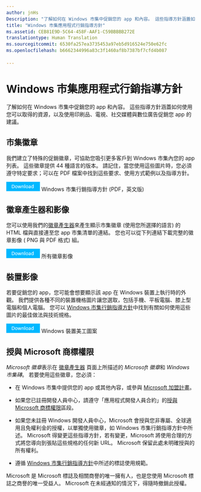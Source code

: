 ```yaml
---
author: jnHs
Description: "了解如何在 Windows 市集中促銷您的 app 和內容。 這些指導方針涵蓋如何使用您可以取得的資源，以及使用印刷品、電視、社交媒體與數位廣告促銷您 app 的建議。"
title: "Windows 市集應用程式行銷指導方針"
ms.assetid: CEB81E9D-5C64-458F-AAF1-C59BBBBB272E
translationtype: Human Translation
ms.sourcegitcommit: 6530fa257ea3735453a97eb5d916524e750e62fc
ms.openlocfilehash: b6662344996a83c3f1460af8b7387bf7cfd4b087

---
```


# Windows 市集應用程式行銷指導方針

了解如何在 Windows 市集中促銷您的 app 和內容。 這些指導方針涵蓋如何使用您可以取得的資源，以及使用印刷品、電視、社交媒體與數位廣告促銷您 app 的建議。

## 市集徽章

我們建立了特殊的促銷徽章，可協助您吸引更多客戶到 Windows 市集內您的 app 列表。 這些徽章提供 44 種語言的版本。 請記住，當您使用這些圖片時，您必須遵守特定要求；可以在 PDF 檔案中找到這些要求、使用方式範例以及指導方針。

[![下載按鈕](images/downloadbutton.png)](http://go.microsoft.com/fwlink/p/?LinkId=529769) Windows 市集行銷指導方針 (PDF，英文版)

## 徽章產生器和影像

您可以使用我們的[徽章產生器](http://go.microsoft.com/fwlink/p/?LinkID=534236)來產生顯示市集徽章 (使用您所選擇的語言) 的 HTML 檔與直接連至您 app 市集清單的連結。 您也可以從下列連結下載完整的徽章影像 ( PNG 與 PDF 格式) 組。

[![下載按鈕](images/downloadbutton.png)](http://go.microsoft.com/fwlink/p/?LinkId=529771) 所有徽章影像

## 裝置影像

若要促銷您的 app，您可能會想要顯示該 app 在 Windows 裝置上執行時的外觀。 我們提供各種不同的裝置機格圖片讓您選取，包括手機、平板電腦、膝上型電腦和個人電腦。 您可以 [Windows 市集行銷指導方針](http://go.microsoft.com/fwlink/p/?LinkId=529769)中找到有關如何使用這些圖片的最佳做法與技術規格。

[![下載按鈕](images/downloadbutton.png)](https://go.microsoft.com/fwlink/p/?LinkId=533057) Windows 裝置美工圖案

## 授與 Microsoft 商標權限

*Microsoft 徽章*表示在 [徽章產生器](http://go.microsoft.com/fwlink/p/?LinkID=534236) 頁面上所描述的 *Microsoft 徽章*和 *Windows 市集磚*。 若要使用這些徽章，您必須：

-   在 Windows 市集中提供您的 app 或其他內容，或參與 [Microsoft 加盟計畫](http://go.microsoft.com/fwlink/p/?LinkId=624463)。

-   如果您已註冊開發人員中心，請遵守「應用程式開發人員合約」的[授與 Microsoft 商標權限](https://msdn.microsoft.com/library/windows/apps/hh694058.aspx#license_to_mark)區段。

-   如果您未註冊 Windows 開發人員中心，Microsoft 會授與您非專屬、全球適用且免權利金的授權，以單獨使用徽章，如 Windows 市集行銷指導方針中所述。 Microsoft 得變更這些指導方針，若有變更，Microsoft 將使用合理的方式將您導向到張貼這些規格的任何新 URL。 Microsoft 保留此處未明確授與的所有權利。

-   遵循 [Windows 市集行銷指導方針](http://go.microsoft.com/fwlink/p/?LinkId=529769)中所述的標誌使用規範。

Microsoft 是 Microsoft 標誌及相關商譽的唯一擁有人，也是您使用 Microsoft 標誌之商譽的唯一受益人。 Microsoft 在未經通知的情況下，得隨時撤銷此授權。

 

 







<!--HONumber=Aug16_HO3-->


